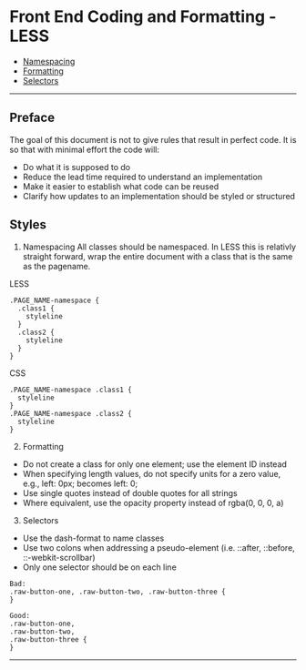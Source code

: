 # Front End Coding and Formatting - LESS

 * [Namespacing](#namespacing)
 * [Formatting](#formatting)
 * [Selectors](#selectors)

------------------------------------------------

## Preface

The goal of this document is not to give rules that result in perfect code. It is so that with minimal effort the code will:
* Do what it is supposed to do
* Reduce the lead time required to understand an implementation
* Make it easier to establish what code can be reused
* Clarify how updates to an implementation should be styled or structured 

## Styles

1. <a name="namespacing">Namespacing</a>
All classes should be namespaced. In LESS this is relativly straight forward, wrap the entire document with a class that is the same as the pagename.

LESS
```
.PAGE_NAME-namespace {
  .class1 {
    styleline
  }
  .class2 {
    styleline
  }
}
```

CSS
```
.PAGE_NAME-namespace .class1 {
  styleline
}
.PAGE_NAME-namespace .class2 {
  styleline
}
```


2. <a name="formatting">Formatting</a>
- Do not create a class for only one element; use the element ID instead
- When specifying length values, do not specify units for a zero value, e.g., left: 0px; becomes left: 0;  
- Use single quotes instead of double quotes for all strings
- Where equivalent, use the opacity property instead of rgba(0, 0, 0, a)


3. <a name="selectors">Selectors</a>
- Use the dash-format to name classes
- Use two colons when addressing a pseudo-element (i.e. ::after, ::before, ::-webkit-scrollbar)
- Only one selector should be on each line

```
Bad:    
.raw-button-one, .raw-button-two, .raw-button-three {
}

Good:
.raw-button-one,
.raw-button-two,
.raw-button-three {
}
```

----------
